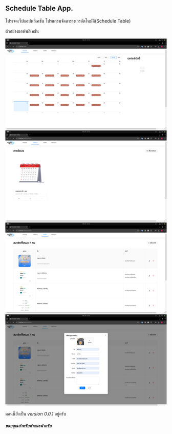 ## Schedule Table App.

โปรเจคเว็ปแอปพลิเคชัน โปรแกรมจัดตารางเวรอัตโนมัติ(Schedule Table)


ตัวอย่างแอฟพลิเคชัน

![GitHub Logo](https://github.com/poapogoogle258/schedule_tab/blob/main/images/calendar.png)
![GitHub Logo](https://github.com/poapogoogle258/schedule_tab/blob/main/images/schedules.png)
![GitHub Logo](https://github.com/poapogoogle258/schedule_tab/blob/main/images/members.png)
![GitHub Logo](https://github.com/poapogoogle258/schedule_tab/blob/main/images/createMembers.png)


ตอนนี้ยังเป็น *version 0.0.1* อยู่ครับ


##### ขอบคุณสำหรับคำแนะนำครับ
